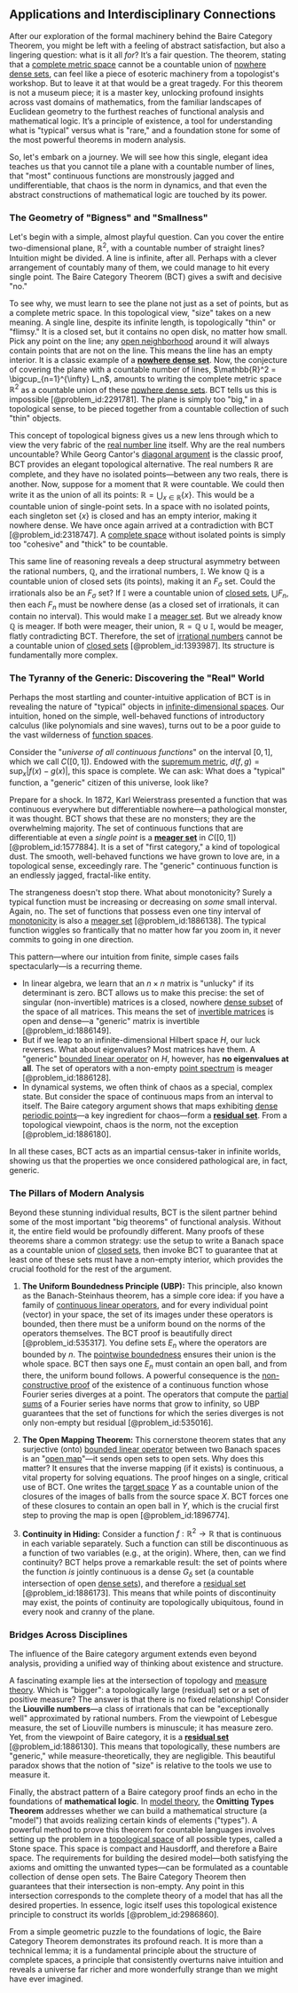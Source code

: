 ## Applications and Interdisciplinary Connections

After our exploration of the formal machinery behind the Baire Category Theorem, you might be left with a feeling of abstract satisfaction, but also a lingering question: what is it all *for*? It’s a fair question. The theorem, stating that a [complete metric space](@article_id:139271) cannot be a countable union of [nowhere dense sets](@article_id:150767), can feel like a piece of esoteric machinery from a topologist's workshop. But to leave it at that would be a great tragedy. For this theorem is not a museum piece; it is a master key, unlocking profound insights across vast domains of mathematics, from the familiar landscapes of Euclidean geometry to the furthest reaches of functional analysis and mathematical logic. It’s a principle of existence, a tool for understanding what is "typical" versus what is "rare," and a foundation stone for some of the most powerful theorems in modern analysis.

So, let's embark on a journey. We will see how this single, elegant idea teaches us that you cannot tile a plane with a countable number of lines, that "most" continuous functions are monstrously jagged and undifferentiable, that chaos is the norm in dynamics, and that even the abstract constructions of mathematical logic are touched by its power.

### The Geometry of "Bigness" and "Smallness"

Let's begin with a simple, almost playful question. Can you cover the entire two-dimensional plane, $\mathbb{R}^2$, with a countable number of straight lines? Intuition might be divided. A line is infinite, after all. Perhaps with a clever arrangement of countably many of them, we could manage to hit every single point. The Baire Category Theorem (BCT) gives a swift and decisive "no."

To see why, we must learn to see the plane not just as a set of points, but as a complete metric space. In this topological view, "size" takes on a new meaning. A single line, despite its infinite length, is topologically "thin" or "flimsy." It is a closed set, but it contains no open disk, no matter how small. Pick any point on the line; any [open neighborhood](@article_id:268002) around it will always contain points that are not on the line. This means the line has an empty interior. It is a classic example of a **[nowhere dense set](@article_id:145199)**. Now, the conjecture of covering the plane with a countable number of lines, $\mathbb{R}^2 = \bigcup_{n=1}^{\infty} L_n$, amounts to writing the complete metric space $\mathbb{R}^2$ as a countable union of these [nowhere dense sets](@article_id:150767). BCT tells us this is impossible [@problem_id:2291781]. The plane is simply too "big," in a topological sense, to be pieced together from a countable collection of such "thin" objects.

This concept of topological bigness gives us a new lens through which to view the very fabric of the [real number line](@article_id:146792) itself. Why are the real numbers uncountable? While Georg Cantor's [diagonal argument](@article_id:202204) is the classic proof, BCT provides an elegant topological alternative. The real numbers $\mathbb{R}$ are complete, and they have no isolated points—between any two reals, there is another. Now, suppose for a moment that $\mathbb{R}$ were countable. We could then write it as the union of all its points: $\mathbb{R} = \bigcup_{x \in \mathbb{R}} \{x\}$. This would be a countable union of single-point sets. In a space with no isolated points, each singleton set $\{x\}$ is closed and has an empty interior, making it nowhere dense. We have once again arrived at a contradiction with BCT [@problem_id:2318747]. A [complete space](@article_id:159438) without isolated points is simply too "cohesive" and "thick" to be countable.

This same line of reasoning reveals a deep structural asymmetry between the rational numbers, $\mathbb{Q}$, and the irrational numbers, $\mathbb{I}$. We know $\mathbb{Q}$ is a countable union of closed sets (its points), making it an $F_{\sigma}$ set. Could the irrationals also be an $F_{\sigma}$ set? If $\mathbb{I}$ were a countable union of [closed sets](@article_id:136674), $\bigcup F_n$, then each $F_n$ must be nowhere dense (as a closed set of irrationals, it can contain no interval). This would make $\mathbb{I}$ a [meager set](@article_id:140008). But we already know $\mathbb{Q}$ is meager. If both were meager, their union, $\mathbb{R} = \mathbb{Q} \cup \mathbb{I}$, would be meager, flatly contradicting BCT. Therefore, the set of [irrational numbers](@article_id:157826) cannot be a countable union of [closed sets](@article_id:136674) [@problem_id:1393987]. Its structure is fundamentally more complex.

### The Tyranny of the Generic: Discovering the "Real" World

Perhaps the most startling and counter-intuitive application of BCT is in revealing the nature of "typical" objects in [infinite-dimensional spaces](@article_id:140774). Our intuition, honed on the simple, well-behaved functions of introductory calculus (like polynomials and sine waves), turns out to be a poor guide to the vast wilderness of [function spaces](@article_id:142984).

Consider the "_universe of all continuous functions_" on the interval $[0, 1]$, which we call $C([0,1])$. Endowed with the [supremum metric](@article_id:142189), $d(f,g) = \sup_x |f(x) - g(x)|$, this space is complete. We can ask: What does a "typical" function, a "generic" citizen of this universe, look like?

Prepare for a shock. In 1872, Karl Weierstrass presented a function that was continuous everywhere but differentiable nowhere—a pathological monster, it was thought. BCT shows that these are no monsters; they are the overwhelming majority. The set of continuous functions that are differentiable at even a *single point* is a **[meager set](@article_id:140008)** in $C([0,1])$ [@problem_id:1577884]. It is a set of "first category," a kind of topological dust. The smooth, well-behaved functions we have grown to love are, in a topological sense, exceedingly rare. The "generic" continuous function is an endlessly jagged, fractal-like entity.

The strangeness doesn't stop there. What about monotonicity? Surely a typical function must be increasing or decreasing on *some* small interval. Again, no. The set of functions that possess even one tiny interval of [monotonicity](@article_id:143266) is also a [meager set](@article_id:140008) [@problem_id:1886138]. The typical function wiggles so frantically that no matter how far you zoom in, it never commits to going in one direction.

This pattern—where our intuition from finite, simple cases fails spectacularly—is a recurring theme.
- In linear algebra, we learn that an $n \times n$ matrix is "unlucky" if its determinant is zero. BCT allows us to make this precise: the set of singular (non-invertible) matrices is a closed, nowhere [dense subset](@article_id:150014) of the space of all matrices. This means the set of [invertible matrices](@article_id:149275) is open and dense—a "generic" matrix is invertible [@problem_id:1886149].
- But if we leap to an infinite-dimensional Hilbert space $H$, our luck reverses. What about eigenvalues? Most matrices have them. A "generic" [bounded linear operator](@article_id:139022) on $H$, however, has **no eigenvalues at all**. The set of operators with a non-empty [point spectrum](@article_id:273563) is meager [@problem_id:1886128].
- In dynamical systems, we often think of chaos as a special, complex state. But consider the space of continuous maps from an interval to itself. The Baire category argument shows that maps exhibiting [dense periodic points](@article_id:260958)—a key ingredient for chaos—form a **[residual set](@article_id:152964)**. From a topological viewpoint, chaos is the norm, not the exception [@problem_id:1886180].

In all these cases, BCT acts as an impartial census-taker in infinite worlds, showing us that the properties we once considered pathological are, in fact, generic.

### The Pillars of Modern Analysis

Beyond these stunning individual results, BCT is the silent partner behind some of the most important "big theorems" of functional analysis. Without it, the entire field would be profoundly different. Many proofs of these theorems share a common strategy: use the setup to write a Banach space as a countable union of [closed sets](@article_id:136674), then invoke BCT to guarantee that at least one of these sets must have a non-empty interior, which provides the crucial foothold for the rest of the argument.

1.  **The Uniform Boundedness Principle (UBP):** This principle, also known as the Banach-Steinhaus theorem, has a simple core idea: if you have a family of [continuous linear operators](@article_id:153548), and for every individual point (vector) in your space, the set of its images under these operators is bounded, then there must be a uniform bound on the norms of the operators themselves. The BCT proof is beautifully direct [@problem_id:535317]. You define sets $E_n$ where the operators are bounded by $n$. The [pointwise boundedness](@article_id:141393) ensures their union is the whole space. BCT then says one $E_n$ must contain an open ball, and from there, the uniform bound follows. A powerful consequence is the [non-constructive proof](@article_id:151344) of the existence of a continuous function whose Fourier series diverges at a point. The operators that compute the [partial sums](@article_id:161583) of a Fourier series have norms that grow to infinity, so UBP guarantees that the set of functions for which the series diverges is not only non-empty but residual [@problem_id:535016].

2.  **The Open Mapping Theorem:** This cornerstone theorem states that any surjective (onto) [bounded linear operator](@article_id:139022) between two Banach spaces is an "[open map](@article_id:155165)"—it sends open sets to open sets. Why does this matter? It ensures that the inverse mapping (if it exists) is continuous, a vital property for solving equations. The proof hinges on a single, critical use of BCT. One writes the [target space](@article_id:142686) $Y$ as a countable union of the closures of the images of balls from the source space $X$. BCT forces one of these closures to contain an open ball in $Y$, which is the crucial first step to proving the map is open [@problem_id:1896774].

3.  **Continuity in Hiding:** Consider a function $f: \mathbb{R}^2 \to \mathbb{R}$ that is continuous in each variable separately. Such a function can still be discontinuous as a function of two variables (e.g., at the origin). Where, then, can we find continuity? BCT helps prove a remarkable result: the set of points where the function *is* jointly continuous is a dense $G_{\delta}$ set (a countable intersection of open [dense sets](@article_id:146563)), and therefore a [residual set](@article_id:152964) [@problem_id:1886173]. This means that while points of discontinuity may exist, the points of continuity are topologically ubiquitous, found in every nook and cranny of the plane.

### Bridges Across Disciplines

The influence of the Baire category argument extends even beyond analysis, providing a unified way of thinking about existence and structure.

A fascinating example lies at the intersection of topology and [measure theory](@article_id:139250). Which is "bigger": a topologically large (residual) set or a set of positive measure? The answer is that there is no fixed relationship! Consider the **Liouville numbers**—a class of irrationals that can be "exceptionally well" approximated by rational numbers. From the viewpoint of Lebesgue measure, the set of Liouville numbers is minuscule; it has measure zero. Yet, from the viewpoint of Baire category, it is a **[residual set](@article_id:152964)** [@problem_id:1886130]. This means that topologically, these numbers are "generic," while measure-theoretically, they are negligible. This beautiful paradox shows that the notion of "size" is relative to the tools we use to measure it.

Finally, the abstract pattern of a Baire category proof finds an echo in the foundations of **mathematical logic**. In [model theory](@article_id:149953), the **Omitting Types Theorem** addresses whether we can build a mathematical structure (a "model") that avoids realizing certain kinds of elements ("types"). A powerful method to prove this theorem for countable languages involves setting up the problem in a [topological space](@article_id:148671) of all possible types, called a Stone space. This space is compact and Hausdorff, and therefore a Baire space. The requirements for building the desired model—both satisfying the axioms and omitting the unwanted types—can be formulated as a countable collection of dense open sets. The Baire Category Theorem then guarantees that their intersection is non-empty. Any point in this intersection corresponds to the complete theory of a model that has all the desired properties. In essence, logic itself uses this topological existence principle to construct its worlds [@problem_id:2986860].

From a simple geometric puzzle to the foundations of logic, the Baire Category Theorem demonstrates its profound reach. It is more than a technical lemma; it is a fundamental principle about the structure of complete spaces, a principle that consistently overturns naive intuition and reveals a universe far richer and more wonderfully strange than we might have ever imagined.